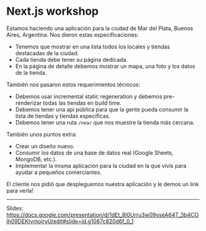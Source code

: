 # Next.js workshop
Estamos haciendo una aplicación para la ciudad de Mar del Plata, Buenos Aires, Argentina. Nos dieron estas especificaciones:

* Tenemos que mostrar en una lista todos los locales y tiendas destacadas de la ciudad.
* Cada tienda debe tener su página dedicada.
* En la página de detalle debemos mostrar un mapa, una foto y los datos de la tienda.

También nos pasaron estos requerimientos técnicos:
* Debemos usar incremental static regeneration y debemos pre-renderizar todas las tiendas en build time.
* Debemos tener una api pública para que la gente pueda consumir la lista de tiendas y tiendas específicas.
* Debemos tener una ruta `/near` que nos muestre la tienda más cercana.

También unos puntos extra:
* Crear un diseño nuevo.
* Consumir los datos de una base de datos real (Google Sheets, MongoDB, etc.).
* Implementar la misma aplicación para la ciudad en la que vivís para ayudar a pequeños comerciantes.

El cliente nos pidió que despleguemos nuestra aplicación y le demos un link para verla!

---
Slides: https://docs.google.com/presentation/d/1dEt_8I0Urru3w09yseA64T_3b4COIh09DEKtymojryU/edit#slide=id.g1087c820d6f_0_1
